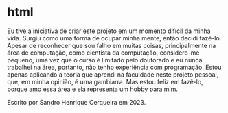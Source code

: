 # html
Eu tive a iniciativa de criar este projeto em um momento difícil da minha vida. Surgiu como uma forma de ocupar minha mente, então decidi fazê-lo. Apesar de reconhecer que sou falho em muitas coisas, principalmente na área de computação, como cientista da computação, considero-me pequeno, uma vez que o curso é limitado pelo doutorado e eu nunca trabalhei na área, portanto, não tenho experiência com programação. Estou apenas aplicando a teoria que aprendi na faculdade neste projeto pessoal, que, em minha opinião, é uma gambiarra. Mas estou feliz em fazê-lo, porque amo essa área e ela representa um hobby para mim.

Escrito por Sandro Henrique Cerqueira em 2023.
